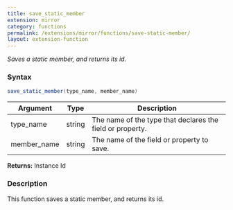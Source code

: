 ```yaml
---
title: save_static_member
extension: mirror
category: functions
permalink: /extensions/mirror/functions/save-static-member/
layout: extension-function
---
```


_Saves a static member, and returns its id._

### Syntax ###
```cs
save_static_member(type_name, member_name)
```

| Argument | Type | Description |
| --- | --- | --- |
| type_name | string | The name of the type that declares the field or property. |
| member_name | string | The name of the field or property to save. |

**Returns:** Instance Id

### Description

This function saves a static member, and returns its id. 

